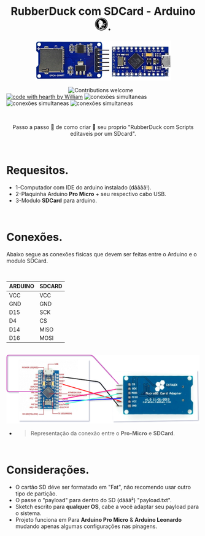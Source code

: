 <h1 align="center">RubberDuck com SDCard - Arduino <img height="33" width="33" src="https://github.com/Fincao/RubberDuck-SDCard-Arduino/blob/master/img/duckduckgo.svg" />.</h1>

<p align="center">
 <img alt="MICRO-PRO E SDCARD" src="https://github.com/Fincao/RubberDuck-SDCard-Arduino/blob/master/img/promicro-sdcard.jpg" width="355px">
</p>

&nbsp;&nbsp;&nbsp;&nbsp;&nbsp;&nbsp;&nbsp;&nbsp;&nbsp;&nbsp;&nbsp;&nbsp;&nbsp;&nbsp;&nbsp;&nbsp;&nbsp;&nbsp;&nbsp;&nbsp;&nbsp;&nbsp;&nbsp;&nbsp;&nbsp;&nbsp;&nbsp;&nbsp;&nbsp;&nbsp;&nbsp;&nbsp;&nbsp;&nbsp;&nbsp;&nbsp;&nbsp;&nbsp;&nbsp;&nbsp;
![Contributions welcome](https://img.shields.io/badge/contributions-welcome-green.svg)
[![code with hearth by William](https://img.shields.io/badge/<%5C>%20with%20♥%20by-Will-red)](https://github.com/Fincao)
![conexões simultaneas](https://img.shields.io/badge/10-Windows-blue?logo=Windows&style=flat)
![conexões simultaneas](https://img.shields.io/badge/OSX-Apple-lightgrey?logo=Apple&style=flat)
![conexões simultaneas](https://img.shields.io/badge/Linux-OS-blue?logo=Linux&style=flat)

<br>
<p align="center">
Passo a passo 🚶 de como criar 🔧 seu proprio "RubberDuck com Scripts editaveis por um SDcard".
</p>

<br>

# Requesitos.

 - 1-Computador com IDE do arduino instalado (dãããã!).
 - 2-Plaquinha Arduino **Pro Micro** + seu respectivo cabo USB.
 - 3-Modulo **SDCard** para arduino.

<br/>

# Conexões.

Abaixo segue as conexões fisicas que devem ser feitas entre o Arduino e o modulo SDCard.

<br/>

 ARDUINO| SDCARD 
------------ | -------------
VCC | VCC | -
GND   | GND | -
D15  | SCK | -
D4 | CS | -
D14   | MISO | -
D16   | MOSI | -

 <br>
 
 <img alt="MICRO-PRO E SDCARD" src="https://github.com/Fincao/RubberDuck-SDCard-Arduino/blob/master/img/sdcardCONNECT.png" width="555px">

 <br>
 
 - >Representação da conexão entre o **Pro-Micro** e **SDCard**.
 
 <br>
 
 # Considerações.
 
  - O cartão SD déve ser formatado em "Fat", não recomendo usar outro tipo de partição.
  - O passe o "payload" para dentro do SD (dããã²) "payload.txt".
  - Sketch escrito para **qualquer OS**, cabe a você adaptar seu payload para o sistema.  
  - Projeto funciona em Para **Arduino Pro Micro**  &  **Arduino Leonardo** mudando apenas algumas configurações nas pinagens.
 
 <br>
